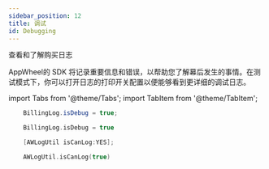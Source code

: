 ```yaml
---
sidebar_position: 12
title: 调试
id: Debugging
---
```



查看和了解购买日志

AppWheel的 SDK 将记录重要信息和错误，以帮助您了解幕后发生的事情。在测试模式下，你可以打开日志的打印开关配置以便能够看到更详细的调试日志。

 
import Tabs from '@theme/Tabs';
import TabItem from '@theme/TabItem';

<Tabs>
  <TabItem value="Java" label="Java" default>

```Java
    BillingLog.isDebug = true;
```

  </TabItem>
  <TabItem value="Kotlin" label="Kotlin">

```Kotlin
    BillingLog.isDebug = true
```

  </TabItem>
  <TabItem value="Objective-C" label="Objective-C">

```Objective-C 
    [AWLogUtil isCanLog:YES];
```
  </TabItem>
  <TabItem value="Swift" label="Swift">

```Swift
    AWLogUtil.isCanLog(true)
```
 </TabItem>
</Tabs>